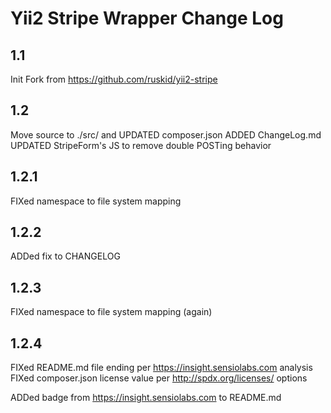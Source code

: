 Yii2 Stripe Wrapper Change Log
===============================

1.1
---
Init Fork from https://github.com/ruskid/yii2-stripe

1.2
---
Move source to ./src/ and UPDATED composer.json
ADDED ChangeLog.md
UPDATED StripeForm's JS to remove double POSTing behavior 

1.2.1
-----
FIXed namespace to file system mapping

1.2.2
-----
ADDed fix to CHANGELOG

1.2.3
-----
FIXed namespace to file system mapping (again)

1.2.4
-----
FIXed README.md file ending per https://insight.sensiolabs.com analysis
FIXed composer.json license value per http://spdx.org/licenses/ options

ADDed badge from https://insight.sensiolabs.com to README.md